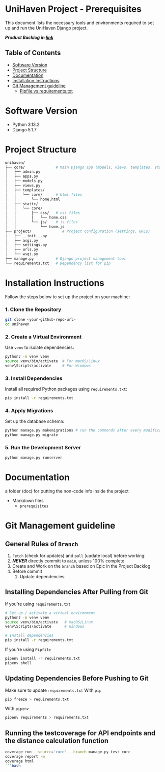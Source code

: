 # UniHaven Project - Prerequisites

This document lists the necessary tools and environments required to set up and run the UniHaven Django project.

**_Product Backlog in [link](https://connecthkuhk-my.sharepoint.com/:x:/r/personal/u3614020_connect_hku_hk/Documents/COMP3297_group_H/UniHavenProductBacklog.xlsx?d=wd19a06ffc0514ee78adab6678f45ef03&csf=1&web=1&e=R25qEb)_**

## Table of Contents
- [Software Version](#software-version)
- [Project Structure](#project-structure)
- [Documentation](#documentation)
- [Installation Instructions](#installation-instructions)
- [Git Management guideline](#git-management-guideline)
  - [Pipfile vs requirements.txt](#pipfile-vs-requirementstxt)

# Software Version

- Python 3.13.2
- Django 5.1.7

# Project Structure
```bash
unihaven/
├── core/              # Main Django app (models, views, templates, static, etc.)
│   ├── admin.py
│   ├── apps.py
│   ├── models.py
│   ├── views.py
│   ├── templates/
│   │   └── core/      # html files
│   │       └── home.html
│   ├── static/
│   │   └── core/
│   │       ├── css/   # css files
│   │       │   └── home.css
│   │       └── js/    # js files
│   │           └── home.js
├── project/              # Project configuration (settings, URLs)
│   ├── __init__.py
│   ├── asgi.py
│   ├── settings.py
│   ├── urls.py
│   └── wsgi.py
├── manage.py          # Django project management tool
└── requirements.txt   # Dependency list for pip
```

# Installation Instructions
Follow the steps below to set up the project on your machine:

### 1. Clone the Repository
```bash
git clone <your-github-repo-url>
cd unihaven
```

### 2. Create a Virtual Environment
Use `venv` to isolate dependencies:
```bash
python3 -m venv venv
source venv/bin/activate  # For macOS/Linux
venv\Scripts\activate     # For Windows
```

### 3. Install Dependencies
Install all required Python packages using `requirements.txt`:
```bash
pip install -r requirements.txt
```

### 4. Apply Migrations
Set up the database schema:
```bash
python manage.py makemigrations # run the commonds after every modifications to the model
python manage.py migrate
```

### 5. Run the Development Server
```bash
python manage.py runserver
```

# Documentation

a folder (doc) for putting the non-code info inside the project

- Markdown files
  - `prerequisites`

# Git Management guideline

## General Rules of `Branch`

1. `Fetch` (check for updates) and `pull` (update local) before working
2. **_NEVER_** directly committ to `main`, unless 100% complete
3. Create and Work on the `branch` based on Epic in the Project Backlog
4. Before commit
    1. Update dependencies

## Installing Dependencies After Pulling from Git
If you're using `requirements.txt`
```bash
# Set up / activate a virtual environment
python3 -m venv venv
source venv/bin/activate   # macOS/Linux
venv\Scripts\activate      # Windows

# Install dependencies
pip install -r requirements.txt
```
If you're using `Pipfile`
```bash
pipenv install -r requirements.txt
pipenv shell            
```
## Updating Dependencies Before Pushing to Git
Make sure to update `requirements.txt`
With `pip`
```bash
pip freeze > requirements.txt
```
With `pipenv`
```bash
pipenv requirements > requirements.txt
```

## Running the testcoverage for API endpoints and the distance calculation function
```bash
coverage run --source='core' --branch manage.py test core
coverage report -m
coverage html
```bash